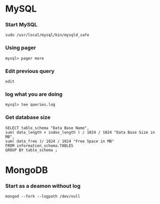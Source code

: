 # MySQL

### Start MySQL ###

    sudo /usr/local/mysql/bin/mysqld_safe

### Using pager ###

    mysql> pager more

### Edit previous query ###

    edit

### log what you are doing ###

    mysql> tee queries.log

### Get database size ###

    SELECT table_schema "Data Base Name",
    sum( data_length + index_length ) / 1024 / 1024 "Data Base Size in MB",
    sum( data_free )/ 1024 / 1024 "Free Space in MB"
    FROM information_schema.TABLES
    GROUP BY table_schema ;

# MongoDB

### Start as a deamon without log ###

    mongod --fork --logpath /dev/null

